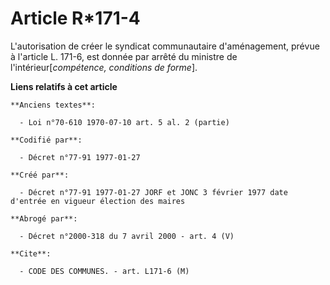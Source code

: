 # Article R*171-4

L'autorisation de créer le syndicat communautaire d'aménagement, prévue à l'article L. 171-6, est donnée par arrêté du
ministre de l'intérieur[*compétence, conditions de forme*].

**Liens relatifs à cet article**

	**Anciens textes**:

	  - Loi n°70-610 1970-07-10 art. 5 al. 2 (partie)

	**Codifié par**:

	  - Décret n°77-91 1977-01-27

	**Créé par**:

	  - Décret n°77-91 1977-01-27 JORF et JONC 3 février 1977 date d'entrée en vigueur élection des maires

	**Abrogé par**:

	  - Décret n°2000-318 du 7 avril 2000 - art. 4 (V)

	**Cite**:

	  - CODE DES COMMUNES. - art. L171-6 (M)
